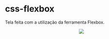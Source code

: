 # css-flexbox
Tela feita com a utilização da ferramenta Flexbox.

<div align="center">
<img src="https://user-images.githubusercontent.com/71614177/165862965-be69190a-dcee-491a-ac80-fd7dbf1fd559.png"/>
</div>

##
